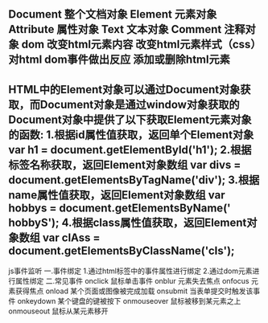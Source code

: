 Document 整个文档对象
Element 元素对象
Attribute 属性对象
Text 文本对象
Comment 注释对象
dom
改变html元素内容
改变html元素样式（css）
对html dom事件做出反应
添加或删除html元素
-----------------------
HTML中的Element对象可以通过Document对象获取，而Document对象是通过window对象获取的
Document对象中提供了以下获取Element元素对象的函数:
1.根据id属性值获取，返回单个Element对象
var h1 = document.getElementById('h1');
2.根据标签名称获取，返回Element对象数组
var divs = document.getElementsByTagName('div');
3.根据name属性值获取，返回Element对象数组
var hobbys = document.getElementsByName(' hobbyS');
4.根据class属性值获取，返回Element对象数组
var clAss = document.getElementsByClassName('cIs');
------------------------------------------------------------------------
js事件监听
一.事件绑定
1.通过html标签中的事件属性进行绑定
2.通过dom元素进行属性绑定
二.常见事件
onclick 鼠标单击事件
onblur 元素失去焦点
onfocus 元素获得焦点
onload 某个页面或图像被完成加载
onsubmit 当表单提交时触发该事件
onkeydown 某个键盘的键被按下
onmouseover 鼠标被移到某元素之上
onmouseout 鼠标从某元素移开








